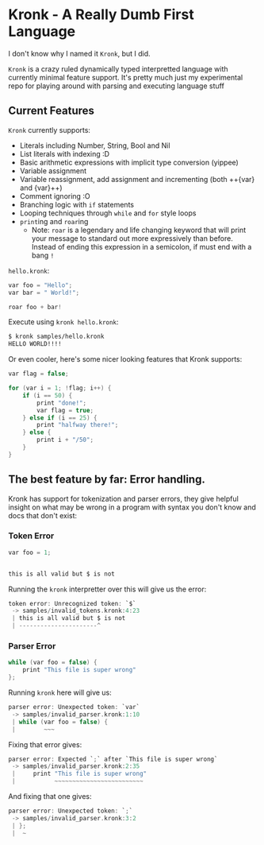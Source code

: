 # Kronk - A Really Dumb First Language

I don't know why I named it `Kronk`, but I did.

`Kronk` is a crazy ruled dynamically typed interpretted language with currently minimal feature support. It's pretty much just my experimental repo for playing around with parsing and executing language stuff

## Current Features
`Kronk` currently supports:
- Literals including Number, String, Bool and Nil
- List literals with indexing :D
- Basic arithmetic expressions with implicit type conversion (yippee)
- Variable assignment
- Variable reassignment, add assignment and incrementing (both ++{var} and {var}++)
- Comment ignoring :O
- Branching logic with `if` statements
- Looping techniques through `while` and `for` style loops
- `print`ing and `roar`ing
    - Note: `roar` is a legendary and life changing keyword that will print your message to standard out more expressively than before. Instead of ending this expression in a semicolon, if must end with a bang `!`

`hello.kronk`:
```c
var foo = "Hello";
var bar = " World!";

roar foo + bar!
```

Execute using `kronk hello.kronk`:

```bash
$ kronk samples/hello.kronk 
HELLO WORLD!!!!
```

Or even cooler, here's some nicer looking features that Kronk supports:

```c
var flag = false;

for (var i = 1; !flag; i++) {
    if (i == 50) {
        print "done!";
        var flag = true;
    } else if (i == 25) {
        print "halfway there!";
    } else {
        print i + "/50";
    }
}
```

## The best feature by far: Error handling.
Kronk has support for tokenization and parser errors, they give helpful insight on what may be wrong in a program with syntax you don't know and docs that don't exist:

### Token Error
```c
var foo = 1;


this is all valid but $ is not
```
Running the `kronk` interpretter over this will give us the error:
```c
token error: Unrecognized token: `$`
 -> samples/invalid_tokens.kronk:4:23 
 | this is all valid but $ is not
 | ----------------------^
```

### Parser Error
```c
while (var foo = false) {
    print "This file is super wrong"
};
```

Running `kronk` here will give us:
```c
parser error: Unexpected token: `var`
 -> samples/invalid_parser.kronk:1:10 
 | while (var foo = false) {
 |        ~~~
```

Fixing that error gives:

```c
parser error: Expected `;` after `This file is super wrong`
 -> samples/invalid_parser.kronk:2:35 
 |     print "This file is super wrong"
 |           ~~~~~~~~~~~~~~~~~~~~~~~~~
```

And fixing that one gives:

```c
parser error: Unexpected token: `;`
 -> samples/invalid_parser.kronk:3:2 
 | };
 |  ~
```


